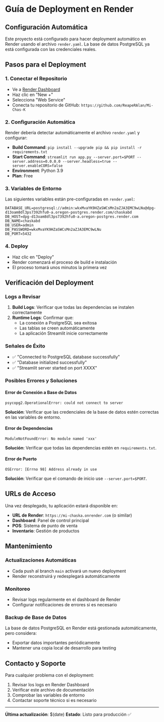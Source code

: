# Guía de Deployment en Render

## Configuración Automática

Este proyecto está configurado para hacer deployment automático en Render usando el archivo `render.yaml`. La base de datos PostgreSQL ya está configurada con las credenciales reales.

## Pasos para el Deployment

### 1. Conectar el Repositorio
- Ve a [Render Dashboard](https://dashboard.render.com/)
- Haz clic en "New +"
- Selecciona "Web Service"
- Conecta tu repositorio de GitHub: `https://github.com/ReapeRAlan/Mi-Chas-K`

### 2. Configuración Automática
Render debería detectar automáticamente el archivo `render.yaml` y configurar:
- **Build Command**: `pip install --upgrade pip && pip install -r requirements.txt`
- **Start Command**: `streamlit run app.py --server.port=$PORT --server.address=0.0.0.0 --server.headless=true --server.enableCORS=false`
- **Environment**: Python 3.9
- **Plan**: Free

### 3. Variables de Entorno
Las siguientes variables están pre-configuradas en `render.yaml`:

```
DATABASE_URL=postgresql://admin:wkxMvaYK9HZaSWCsMn2aZJA3EMC9wLNu@dpg-d13oam8dl3ps7392hfu0-a.oregon-postgres.render.com/chaskabd
DB_HOST=dpg-d13oam8dl3ps7392hfu0-a.oregon-postgres.render.com
DB_NAME=chaskabd
DB_USER=admin
DB_PASSWORD=wkxMvaYK9HZaSWCsMn2aZJA3EMC9wLNu
DB_PORT=5432
```

### 4. Deploy
- Haz clic en "Deploy"
- Render comenzará el proceso de build e instalación
- El proceso tomará unos minutos la primera vez

## Verificación del Deployment

### Logs a Revisar
1. **Build Logs**: Verificar que todas las dependencias se instalen correctamente
2. **Runtime Logs**: Confirmar que:
   - La conexión a PostgreSQL sea exitosa
   - Las tablas se creen automáticamente
   - La aplicación Streamlit inicie correctamente

### Señales de Éxito
- ✅ "Connected to PostgreSQL database successfully"
- ✅ "Database initialized successfully"  
- ✅ "Streamlit server started on port XXXX"

### Posibles Errores y Soluciones

#### Error de Conexión a Base de Datos
```
psycopg2.OperationalError: could not connect to server
```
**Solución**: Verificar que las credenciales de la base de datos estén correctas en las variables de entorno.

#### Error de Dependencias
```
ModuleNotFoundError: No module named 'xxx'
```
**Solución**: Verificar que todas las dependencias estén en `requirements.txt`.

#### Error de Puerto
```
OSError: [Errno 98] Address already in use
```
**Solución**: Verificar que el comando de inicio use `--server.port=$PORT`.

## URLs de Acceso

Una vez desplegado, tu aplicación estará disponible en:
- **URL de Render**: `https://mi-chaska.onrender.com` (o similar)
- **Dashboard**: Panel de control principal
- **POS**: Sistema de punto de venta
- **Inventario**: Gestión de productos

## Mantenimiento

### Actualizaciones Automáticas
- Cada push al branch `main` activará un nuevo deployment
- Render reconstruirá y redesplegará automáticamente

### Monitoreo
- Revisar logs regularmente en el dashboard de Render
- Configurar notificaciones de errores si es necesario

### Backup de Base de Datos
La base de datos PostgreSQL en Render está gestionada automáticamente, pero considera:
- Exportar datos importantes periódicamente
- Mantener una copia local de desarrollo para testing

## Contacto y Soporte

Para cualquier problema con el deployment:
1. Revisar los logs en Render Dashboard
2. Verificar este archivo de documentación
3. Comprobar las variables de entorno
4. Contactar soporte técnico si es necesario

---

**Última actualización**: $(date)
**Estado**: Listo para producción ✅
